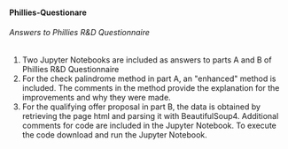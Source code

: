 <h4>Phillies-Questionare</h4>
<h6>Answers to Phillies R&D Questionnaire</h6>
<ol>
<li>Two Jupyter Notebooks are included as answers to parts A and B of Phillies R&D Questionnaire</li>
<li>For the check palindrome method in part A, an "enhanced" method is included. The comments in the method provide the explanation for the improvements and why they were made.</li>
<li>For the qualifying offer proposal in part B, the data is obtained by retrieving the page html and parsing it with BeautifulSoup4. Additional comments for code are included in the Jupyter Notebook. To execute the code download and run the Jupyter Notebook.</li>
</ol>
